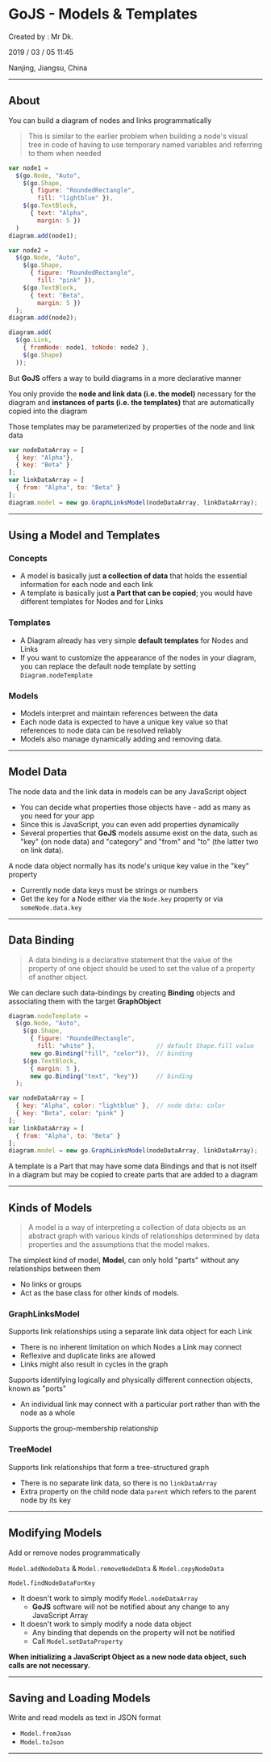 # GoJS - Models & Templates

Created by : Mr Dk.

2019 / 03 / 05 11:45

Nanjing, Jiangsu, China

---

## About

You can build a diagram of nodes and links programmatically

>  This is similar to the earlier problem when building a node's visual tree in code of having to use temporary named variables and referring to them when needed

```javascript
var node1 =
  $(go.Node, "Auto",
    $(go.Shape,
      { figure: "RoundedRectangle",
        fill: "lightblue" }),
    $(go.TextBlock,
      { text: "Alpha",
        margin: 5 })
  )
diagram.add(node1);

var node2 =
  $(go.Node, "Auto",
    $(go.Shape,
      { figure: "RoundedRectangle",
        fill: "pink" }),
    $(go.TextBlock,
      { text: "Beta",
        margin: 5 })
  );
diagram.add(node2);

diagram.add(
  $(go.Link,
    { fromNode: node1, toNode: node2 },
    $(go.Shape)
  ));
```

But __GoJS__ offers a way to build diagrams in a more declarative manner

You only provide the __node and link data (i.e. the model)__ necessary for the diagram and __instances of parts (i.e. the templates)__ that are automatically copied into the diagram

Those templates may be parameterized by properties of the node and link data

```javascript
var nodeDataArray = [
  { key: "Alpha"},
  { key: "Beta" }
];
var linkDataArray = [
  { from: "Alpha", to: "Beta" }
];
diagram.model = new go.GraphLinksModel(nodeDataArray, linkDataArray);
```

---

## Using a Model and Templates

### Concepts

* A model is basically just __a collection of data__ that holds the essential information for each node and each link
* A template is basically just __a Part that can be copied__; you would have different templates for Nodes and for Links

### Templates

* A Diagram already has very simple __default templates__ for Nodes and Links
* If you want to customize the appearance of the nodes in your diagram, you can replace the default node template by setting `Diagram.nodeTemplate`

### Models

* Models interpret and maintain references between the data
* Each node data is expected to have a unique key value so that references to node data can be resolved reliably
* Models also manage dynamically adding and removing data.

---

## Model Data

The node data and the link data in models can be any JavaScript object

* You can decide what properties those objects have - add as many as you need for your app
* Since this is JavaScript, you can even add properties dynamically
* Several properties that __GoJS__ models assume exist on the data, such as "key" (on node data) and "category" and "from" and "to" (the latter two on link data).

A node data object normally has its node's unique key value in the "key" property

* Currently node data keys must be strings or numbers
* Get the key for a Node either via the `Node.key` property or via `someNode.data.key`

---

## Data Binding

> A data binding is a declarative statement that the value of the property of one object
> should be used to set the value of a property of another object.

We can declare such data-bindings by creating __Binding__ objects and associating them with the target __GraphObject__

```javascript
diagram.nodeTemplate =
  $(go.Node, "Auto",
    $(go.Shape,
      { figure: "RoundedRectangle",
        fill: "white" },                 // default Shape.fill value
      new go.Binding("fill", "color")),  // binding
    $(go.TextBlock,
      { margin: 5 },
      new go.Binding("text", "key"))     // binding
  );

var nodeDataArray = [
  { key: "Alpha", color: "lightblue" },  // node data: color
  { key: "Beta", color: "pink" }
];
var linkDataArray = [
  { from: "Alpha", to: "Beta" }
];
diagram.model = new go.GraphLinksModel(nodeDataArray, linkDataArray);
```

A template is a Part that may have some data Bindings and that is not itself in a diagram
but may be copied to create parts that are added to a diagram

---

## Kinds of Models

> A model is a way of interpreting a collection of data objects as an abstract graph
> with various kinds of relationships determined by data properties and the assumptions that the model makes.

The simplest kind of model, __Model__, can only hold "parts" without any relationships between them

* No links or groups
* Act as the base class for other kinds of models.

### GraphLinksModel

Supports link relationships using a separate link data object for each Link

* There is no inherent limitation on which Nodes a Link may connect
* Reflexive and duplicate links are allowed
* Links might also result in cycles in the graph

Supports identifying logically and physically different connection objects, known as "ports"

* An individual link may connect with a particular port rather than with the node as a whole

Supports the group-membership relationship

### TreeModel

Supports link relationships that form a tree-structured graph

* There is no separate link data, so there is no `linkDataArray`
* Extra property on the child node data `parent` which refers to the parent node by its key

---

## Modifying Models

Add or remove nodes programmatically

`Model.addNodeData` & `Model.removeNodeData` & `Model.copyNodeData`

`Model.findNodeDataForKey`

* It doesn't work to simply modify `Model.nodeDataArray`
  * __GoJS__ software will not be notified about any change to any JavaScript Array
* It doesn't work to simply modify a node data object
  * Any binding that depends on the property will not be notified
  * Call `Model.setDataProperty`

__When initializing a JavaScript Object as a new node data object, such calls are not necessary.__

---

## Saving and Loading Models

Write and read models as text in JSON format

* `Model.fromJson`
* `Model.toJson`

---

